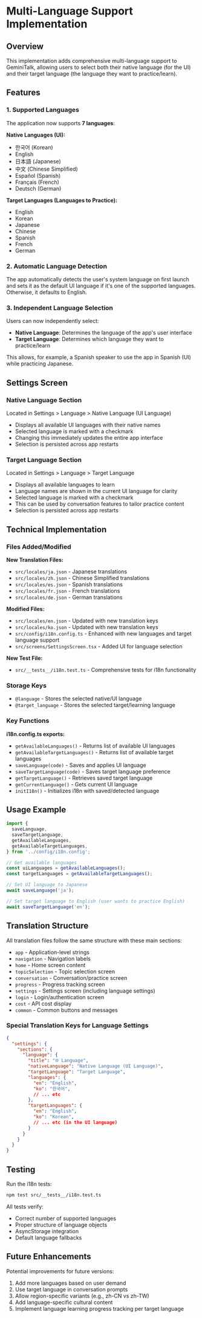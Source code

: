 # Multi-Language Support Implementation

## Overview
This implementation adds comprehensive multi-language support to GeminiTalk, allowing users to select both their native language (for the UI) and their target language (the language they want to practice/learn).

## Features

### 1. Supported Languages
The application now supports **7 languages**:

**Native Languages (UI):**
- 한국어 (Korean)
- English
- 日本語 (Japanese)
- 中文 (Chinese Simplified)
- Español (Spanish)
- Français (French)
- Deutsch (German)

**Target Languages (Languages to Practice):**
- English
- Korean
- Japanese
- Chinese
- Spanish
- French
- German

### 2. Automatic Language Detection
The app automatically detects the user's system language on first launch and sets it as the default UI language if it's one of the supported languages. Otherwise, it defaults to English.

### 3. Independent Language Selection
Users can now independently select:
- **Native Language**: Determines the language of the app's user interface
- **Target Language**: Determines which language they want to practice/learn

This allows, for example, a Spanish speaker to use the app in Spanish (UI) while practicing Japanese.

## Settings Screen

### Native Language Section
Located in Settings > Language > Native Language (UI Language)
- Displays all available UI languages with their native names
- Selected language is marked with a checkmark
- Changing this immediately updates the entire app interface
- Selection is persisted across app restarts

### Target Language Section
Located in Settings > Language > Target Language
- Displays all available languages to learn
- Language names are shown in the current UI language for clarity
- Selected language is marked with a checkmark
- This can be used by conversation features to tailor practice content
- Selection is persisted across app restarts

## Technical Implementation

### Files Added/Modified

**New Translation Files:**
- `src/locales/ja.json` - Japanese translations
- `src/locales/zh.json` - Chinese Simplified translations
- `src/locales/es.json` - Spanish translations
- `src/locales/fr.json` - French translations
- `src/locales/de.json` - German translations

**Modified Files:**
- `src/locales/en.json` - Updated with new translation keys
- `src/locales/ko.json` - Updated with new translation keys
- `src/config/i18n.config.ts` - Enhanced with new languages and target language support
- `src/screens/SettingsScreen.tsx` - Added UI for language selection

**New Test File:**
- `src/__tests__/i18n.test.ts` - Comprehensive tests for i18n functionality

### Storage Keys
- `@language` - Stores the selected native/UI language
- `@target_language` - Stores the selected target/learning language

### Key Functions

**i18n.config.ts exports:**
- `getAvailableLanguages()` - Returns list of available UI languages
- `getAvailableTargetLanguages()` - Returns list of available target languages
- `saveLanguage(code)` - Saves and applies UI language
- `saveTargetLanguage(code)` - Saves target language preference
- `getTargetLanguage()` - Retrieves saved target language
- `getCurrentLanguage()` - Gets current UI language
- `initI18n()` - Initializes i18n with saved/detected language

## Usage Example

```typescript
import {
  saveLanguage,
  saveTargetLanguage,
  getAvailableLanguages,
  getAvailableTargetLanguages,
} from '../config/i18n.config';

// Get available languages
const uiLanguages = getAvailableLanguages();
const targetLanguages = getAvailableTargetLanguages();

// Set UI language to Japanese
await saveLanguage('ja');

// Set target language to English (user wants to practice English)
await saveTargetLanguage('en');
```

## Translation Structure

All translation files follow the same structure with these main sections:
- `app` - Application-level strings
- `navigation` - Navigation labels
- `home` - Home screen content
- `topicSelection` - Topic selection screen
- `conversation` - Conversation/practice screen
- `progress` - Progress tracking screen
- `settings` - Settings screen (including language settings)
- `login` - Login/authentication screen
- `cost` - API cost display
- `common` - Common buttons and messages

### Special Translation Keys for Language Settings

```json
{
  "settings": {
    "sections": {
      "language": {
        "title": "🌐 Language",
        "nativeLanguage": "Native Language (UI Language)",
        "targetLanguage": "Target Language",
        "languages": {
          "en": "English",
          "ko": "한국어",
          // ... etc
        },
        "targetLanguages": {
          "en": "English",
          "ko": "Korean",
          // ... etc (in the UI language)
        }
      }
    }
  }
}
```

## Testing

Run the i18n tests:
```bash
npm test src/__tests__/i18n.test.ts
```

All tests verify:
- Correct number of supported languages
- Proper structure of language objects
- AsyncStorage integration
- Default language fallbacks

## Future Enhancements

Potential improvements for future versions:
1. Add more languages based on user demand
2. Use target language in conversation prompts
3. Allow region-specific variants (e.g., zh-CN vs zh-TW)
4. Add language-specific cultural content
5. Implement language learning progress tracking per target language
